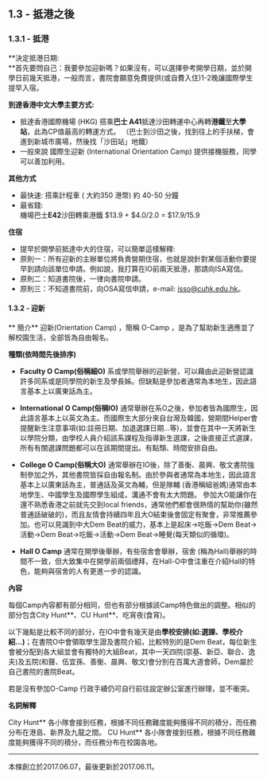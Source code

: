 ## 1.3 - 抵港之後

### 1.3.1 - 抵港

**決定抵港日期:  
**首先要問自己：我要參加迎新嗎？如果沒有，可以選擇參考開學日期，並於開學日前幾天抵港，一般而言，書院會願意免費提供\(或自費入住\)1-2晚讓國際學生提早入宿。

**到達香港中文大學主要方式:**

* 抵達香港國際機場 \(HKG\) 搭乘**巴士 A41**抵達沙田轉運中心再轉**港鐵**至**大學站**，此為CP值最高的轉運方式。
  （巴士到沙田之後，找到往上的手扶梯，會進到新城市廣場，然後找「沙田站」地鐵）
* 一般來說 國際生迎新 \(International Orientation Camp\) 提供接機服務，同學可以善加利用。

**其他方式**

* 最快速: 搭乘計程車 \( 大約350 港幣\) 約 40-50 分鐘
* 最省錢:  
  機場巴士**E42**沙田轉乘港鐵 $13.9 + $4.0/2.0 = $17.9/15.9

**住宿**

* 提早於開學前抵達中大的住宿，可以簡單這樣解釋:
* 原則一：所有迎新的主辦單位將負責營期住宿，也就是說針對某個活動你要提早到請向該單位申請。例如說，我打算在IO前兩天抵港，那請向ISA寫信。
* 原則二：知道書院後，一律向書院申請。
* 原則三：不知道書院前，向OSA寫信申請，e-mail: isso@cuhk.edu.hk。

#### **1.3.2 - 迎新**

** 簡介**
迎新\(Orientation Camp\) ，簡稱 O-Camp ，是為了幫助新生適應並了解校園生活，全部皆為自由報名。

**種類\(依時間先後排序\)**

- **Faculty O Camp\(俗稱細O\)**
系或學院舉辦的迎新營，可以藉由此迎新營認識許多同系或是同學院的新生及學長姊。但缺點是參加者通常為本地生，因此語言基本上以廣東話為主。

- **International O Camp\(俗稱IO\)**
通常舉辦在系O之後，參加者皆為國際生，因此語言基本上以英文為主。而國際生大部分來自台灣及韓國，營期間Helper會提醒新生注意事項\(如:註冊日期、加退選課日期...等\)，並會在其中一天將新生以學院分類，由學校人員介紹該系課程及指導新生選課，之後直接正式選課，所有有關選課問題都可以在該期間提出。有點頹、時間安排自由。

- **College O Camp\(俗稱大O\)**
通常舉辦在IO後，除了善衡、晨興、敬文書院強制參加之外，其他書院皆採自由報名制。由於參與者通常為本地生，因此語言基本上以廣東話為主，普通話及英文為輔，但是隊輔 \(香港稱組爸媽\)通常由本地學生、中國學生及國際學生組成，溝通不會有太大問題。
  參加大O能讓你在還不熟悉香港之前就先交到local friends，通常他們都會很熱情的幫助你\(雖然普通話破破的\)，而且友情會持續四年且大O結束後會固定有聚會，非常推薦參加。也可以見識到中大Dem Beat的威力，基本上是起床→吃飯→Dem Beat→活動→Dem Beat→吃飯→活動→Dem Beat→睡覺\(每天類似的循環\)。

- **Hall O Camp**
通常在開學後舉辦，有些宿舍會舉辦，宿舍 \(稱為Hall\)舉辦的時間不一致，但大致集中在開學前兩個禮拜，在Hall-O中會注重在介紹Hall的特色，能夠與宿舍的人有更進一步的認識。

**內容**

每個Camp內容都有部分相同，但也有部分根據該Camp特色做出的調整。相似的部分包含City Hunt\*\*、CU Hunt\*\*、吃宵夜\(食宵\)。

以下幾點是比較不同的部分，在IO中會有幾天是由**學校安排\(如:選課、學校介紹...\)**；在書院O中會領取學生證及書院介紹，比較特別的是Dem Beat，每位新生會被分配到各大組並會有獨特的大組Beat，其中一天四院\(崇基、新亞、聯合、逸夫\)及五院\(和聲、伍宜孫、善衡、晨興、敬文\)會分別在百萬大道會師，Dem屬於自己書院的書院Beat。

若是沒有參加O-Camp 行政手續仍可自行前往設定辦公室進行辦理，並不衝突。

**名詞解釋**

City Hunt\*\* 各小隊會接到任務，根據不同任務難度能夠獲得不同的積分，而任務分布在港島、新界及九龍之間。
CU Hunt\*\* 各小隊會接到任務，根據不同任務難度能夠獲得不同的積分，而任務分布在校園各地。

---
本條創立於2017.06.07，最後更新於2017.06.11。





